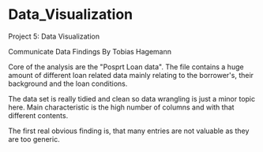 # Data_Visualization
Project 5: Data Visualization

Communicate Data Findings
By Tobias Hagemann

Core of the analysis are the "Posprt Loan data". The file contains a huge amount of different loan related data mainly relating to the borrower's, their background and the loan conditions.

The data set is really tidied and clean so data wrangling is just a minor topic here. Main characteristic is the high number of columns and with that different contents.

The first real obvious finding is, that many entries are not valuable as they are too generic. 
